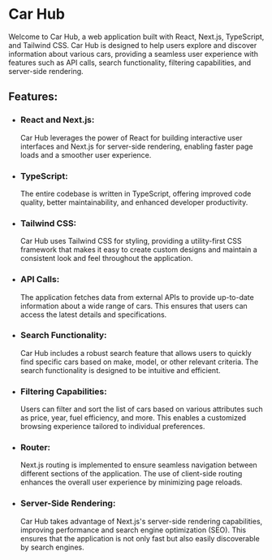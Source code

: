 <h1>Car Hub</h1> 

<p></p>Welcome to Car Hub, a web application built with React, Next.js, TypeScript, and Tailwind CSS. Car Hub is designed to help users explore and discover information about various cars, providing a seamless user experience with features such as API calls, search functionality, filtering capabilities, and server-side rendering.</p> 

<h2>Features:</h2> 
<ul> 
  <li><h3>React and Next.js:</h3> Car Hub leverages the power of React for building interactive user interfaces and Next.js for server-side rendering, enabling faster page loads and a smoother user experience.</li>
  <li><h3>TypeScript:</h3> The entire codebase is written in TypeScript, offering improved code quality, better maintainability, and enhanced developer productivity.</li> 
  <li><h3>Tailwind CSS:</h3> Car Hub uses Tailwind CSS for styling, providing a utility-first CSS framework that makes it easy to create custom designs and maintain a consistent look and feel throughout the application.</li> 
  <li><h3>API Calls:</h3> The application fetches data from external APIs to provide up-to-date information about a wide range of cars. This ensures that users can access the latest details and specifications.</li> 
  <li><h3>Search Functionality:</h3> Car Hub includes a robust search feature that allows users to quickly find specific cars based on make, model, or other relevant criteria. The search functionality is designed to be intuitive and efficient.</li> 
  <li><h3>Filtering Capabilities:</h3> Users can filter and sort the list of cars based on various attributes such as price, year, fuel efficiency, and more. This enables a customized browsing experience tailored to individual preferences.</li> 
  <li><h3>Router:</h3> Next.js routing is implemented to ensure seamless navigation between different sections of the application. The use of client-side routing enhances the overall user experience by minimizing page reloads.</li> 
  <li><h3>Server-Side Rendering:</h3> Car Hub takes advantage of Next.js's server-side rendering capabilities, improving performance and search engine optimization (SEO). This ensures that the application is not only fast but also easily discoverable by search engines.</li> 
</ul>
